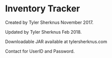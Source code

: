 # Inventory Tracker
Created by Tyler Sherknus November 2017.

Updated by Tyler Sherknus Feb 2018.


Downloadable JAR available at tylersherknus.com

Contact for UserID and Password.

